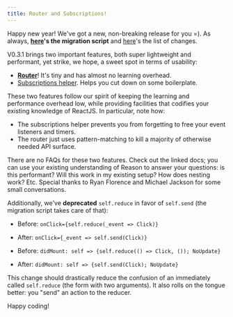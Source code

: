 ```yaml
---
title: Router and Subscriptions!
---
```


Happy new year! We've got a new, non-breaking release for you =). As always, **[here](https://github.com/chenglou/upgrade-reason-react)'s the migration script** and [here](https://github.com/reasonml/reason-react/blob/main/HISTORY.md#031)'s the list of changes.

V0.3.1 brings two important features, both super lightweight and performant, yet strike, we hope, a sweet spot in terms of usability:

- [**Router**](https://reasonml.github.io/reason-react/docs/en/router.html)! It's tiny and has almost no learning overhead.
- [Subscriptions helper](https://reasonml.github.io/reason-react/docs/en/subscriptions-helper.html). Helps you cut down on some boilerplate.

These two features follow our spirit of keeping the learning and performance overhead low, while providing facilities that codifies your existing knowledge of ReactJS. In particular, note how:

- The subscriptions helper prevents you from forgetting to free your event listeners and timers.
- The router just uses pattern-matching to kill a majority of otherwise needed API surface.

There are no FAQs for these two features. Check out the linked docs; you can use your existing understanding of Reason to answer your questions: is this performant? Will this work in my existing setup? How does nesting work? Etc. Special thanks to Ryan Florence and Michael Jackson for some small conversations.

Additionally, we've **deprecated** `self.reduce` in favor of `self.send` (the migration script takes care of that):

- Before: `onClick={self.reduce(_event => Click)}`
- After: `onClick={_event => self.send(Click)}`

- Before: `didMount: self => {self.reduce(() => Click, ()); NoUpdate}`
- After: `didMount: self => {self.send(Click); NoUpdate}`

This change should drastically reduce the confusion of an immediately called `self.reduce` (the form with two arguments). It also rolls on the tongue better: you "send" an action to the reducer.

Happy coding!
